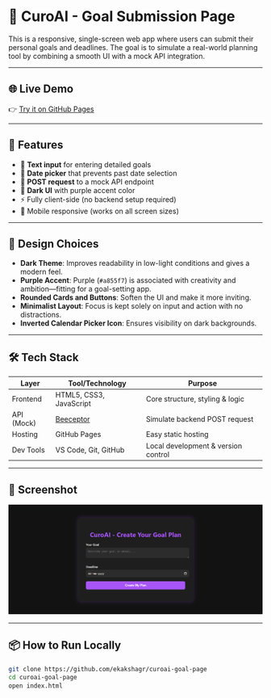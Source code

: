 # 🧠 CuroAI - Goal Submission Page

This is a responsive, single-screen web app where users can submit their personal goals and deadlines. The goal is to simulate a real-world planning tool by combining a smooth UI with a mock API integration.

---

## 🌐 Live Demo

👉 [Try it on GitHub Pages](https://ekakshagr.github.io/curoai-goal-page/)


---

## 🚀 Features

- 📝 **Text input** for entering detailed goals
- 📅 **Date picker** that prevents past date selection
- 🔄 **POST request** to a mock API endpoint
- 🌙 **Dark UI** with purple accent color
- ⚡️ Fully client-side (no backend setup required)
- 📱 Mobile responsive (works on all screen sizes)

---

## 🎨 Design Choices

- **Dark Theme**: Improves readability in low-light conditions and gives a modern feel.
- **Purple Accent**: Purple (`#a855f7`) is associated with creativity and ambition—fitting for a goal-setting app.
- **Rounded Cards and Buttons**: Soften the UI and make it more inviting.
- **Minimalist Layout**: Focus is kept solely on input and action with no distractions.
- **Inverted Calendar Picker Icon**: Ensures visibility on dark backgrounds.

---

## 🛠️ Tech Stack

| Layer       | Tool/Technology      | Purpose                                |
|-------------|----------------------|----------------------------------------|
| Frontend    | HTML5, CSS3, JavaScript | Core structure, styling & logic       |
| API (Mock)  | [Beeceptor](https://beeceptor.com/) | Simulate backend POST request     |
| Hosting     | GitHub Pages          | Easy static hosting                    |
| Dev Tools   | VS Code, Git, GitHub  | Local development & version control    |

---

## 📸 Screenshot

![Screenshot of the app](screenshot.png)

---

## 📦 How to Run Locally

```bash
git clone https://github.com/ekakshagr/curoai-goal-page
cd curoai-goal-page
open index.html
